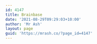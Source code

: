 ```yaml
---
id: 4147
title: Brainbase
date: '2021-08-29T09:29:03+10:00'
author: 'Mr Ash'
layout: page
guid: 'https://mrash.co/?page_id=4147'
---
```


